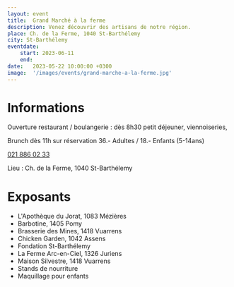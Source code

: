 ```yaml
---
layout: event
title:  Grand Marché à la ferme 
description: Venez découvrir des artisans de notre région.
place: Ch. de la Ferme, 1040 St-Barthélemy
city: St-Barthélemy
eventdate:
    start: 2023-06-11
    end:
date:   2023-05-22 10:00:00 +0300
image:  '/images/events/grand-marche-a-la-ferme.jpg'
---
```


# Informations 
Ouverture restaurant / boulangerie : 
dès 8h30 petit déjeuner, viennoiseries, 

Brunch dès 11h sur réservation 36.- Adultes / 18.- Enfants (5-14ans)

<a href="tel:+41218860233">021 886 02 33</a>

Lieu : Ch. de la Ferme, 1040 St-Barthélemy

# Exposants

- L'Apothèque du Jorat, 1083 Mézières
- Barbotine, 1405 Pomy
- Brasserie des Mines, 1418 Vuarrens
- Chicken Garden, 1042 Assens
- Fondation St-Barthélemy
- La Ferme Arc-en-Ciel, 1326 Juriens
- Maison Silvestre, 1418 Vuarrens
- Stands de nourriture
- Maquillage pour enfants





